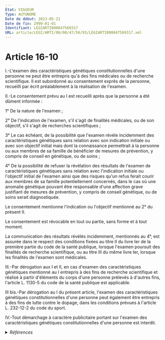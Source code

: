```yaml
---
État: VIGUEUR
Type: AUTONOME
Date de début: 2023-05-21
Date de fin: 2999-01-01
Identifiant: LEGIARTI000047569317
URL: article/LEGI/ARTI/00/00/47/56/93/LEGIARTI000047569317.xml
---
```


<h1>Article 16-10</h1>

I.-L'examen des caractéristiques génétiques constitutionnelles d'une personne ne
peut être entrepris qu'à des fins médicales ou de recherche scientifique. Il est
subordonné au consentement exprès de la personne, recueilli par écrit
préalablement à la réalisation de l'examen.<br />

II.-Le consentement prévu au I est recueilli après que la personne a été dûment
informée :<br />

1° De la nature de l'examen ;<br />

2° De l'indication de l'examen, s'il s'agit de finalités médicales, ou de son
objectif, s'il s'agit de recherches scientifiques ;<br />

3° Le cas échéant, de la possibilité que l'examen révèle incidemment des
caractéristiques génétiques sans relation avec son indication initiale ou avec
son objectif initial mais dont la connaissance permettrait à la personne ou aux
membres de sa famille de bénéficier de mesures de prévention, y compris de
conseil en génétique, ou de soins ;<br />

4° De la possibilité de refuser la révélation des résultats de l'examen de
caractéristiques génétiques sans relation avec l'indication initiale ou
l'objectif initial de l'examen ainsi que des risques qu'un refus ferait courir
aux membres de sa famille potentiellement concernés, dans le cas où une anomalie
génétique pouvant être responsable d'une affection grave justifiant de mesures
de prévention, y compris de conseil génétique, ou de soins serait
diagnostiquée.<br />

Le consentement mentionne l'indication ou l'objectif mentionné au 2° du présent
II.<br />

Le consentement est révocable en tout ou partie, sans forme et à tout moment.<br />

La communication des résultats révélés incidemment, mentionnés au 4°, est
assurée dans le respect des conditions fixées au titre II du livre Ier de la
première partie du code de la santé publique, lorsque l'examen poursuit des
finalités de recherche scientifique, ou au titre III du même livre Ier, lorsque
les finalités de l'examen sont médicales.<br />

III.-Par dérogation aux I et II, en cas d'examen des caractéristiques génétiques
mentionné au I entrepris à des fins de recherche scientifique et réalisé à
partir d'éléments du corps d'une personne prélevés à d'autres fins, l'article L.
1130-5 du code de la santé publique est applicable.<br />

III bis.-Par dérogation au I du présent article, l'examen des caractéristiques
génétiques constitutionnelles d'une personne peut également être entrepris à des
fins de lutte contre le dopage, dans les conditions prévues à l'article L.
232-12-2 du code du sport.<br />

IV.-Tout démarchage à caractère publicitaire portant sur l'examen des
caractéristiques génétiques constitutionnelles d'une personne est interdit.


<details>
  <summary><em>Références</em></summary>

  <h2>Articles faisant référence à l'article</h2>
  
  <ul>
    <li>
      <a href="https://legal.tricoteuses.fr//redirection/LEGIARTI000043891459?vers=git&vers=legifrance">Code de la santé publique - article L1130-5 AUTONOME VIGUEUR, en vigueur depuis le 2021-08-04</a> CITATION cible
    </li>
    <li>
      <a href="https://legal.tricoteuses.fr//redirection/LEGIARTI000047564429?vers=git&vers=legifrance">LOI n° 2023-380 du 19 mai 2023 relative aux jeux Olympiques et Paralympiques de 2024 et portant diverses autres dispositions - article 5 PARTIELLEMENT_MODIF VIGUEUR, en vigueur depuis le 2023-05-21</a> MODIFIE source
    </li>
    <li>
      <a href="https://legal.tricoteuses.fr//redirection/LEGIARTI000047564527?vers=git&vers=legifrance">Code du sport - article L232-12-2 AUTONOME VIGUEUR, en vigueur depuis le 2023-05-21</a> CITATION source
    </li>
  </ul>
  
  <h2>Références faites par l'article</h2>
  
  <ul>
    <li>
      2023-05-19 MODIFIE cible <a href="https://legal.tricoteuses.fr//redirection/LEGIARTI000047564429?vers=git&vers=legifrance">LOI n° 2023-380 du 19 mai 2023 relative aux jeux Olympiques et Paralympiques de 2024 et portant diverses autres dispositions - article 5 PARTIELLEMENT_MODIF VIGUEUR, en vigueur depuis le 2023-05-21</a>
    </li>
    <li>
      2023-09-11 CITATION cible <a href="https://legal.tricoteuses.fr//redirection/LEGIARTI000048105242?vers=git&vers=legifrance">Arrêté du 11 septembre 2023 fixant les critères déterminant les situations médicales justifiant, chez une personne hors d'état d'exprimer sa volonté ou décédée, la réalisation d'un examen de ses caractéristiques génétiques à des fins médicales dans l'intérêt des membres de sa famille potentiellement concernés, en application de l'article L. 1130-6 du code de la santé publique - article AUTONOME VIGUEUR, en vigueur depuis le 2023-09-27</a>
    </li>
    <li>
      2999-01-01 CITATION cible <a href="https://legal.tricoteuses.fr//redirection/LEGIARTI000044588917?vers=git&vers=legifrance">Code de la recherche - article L221-1 AUTONOME VIGUEUR, en vigueur depuis le 2022-01-01</a>
    </li>
    <li>
      2999-01-01 CITATION cible <a href="https://legal.tricoteuses.fr//redirection/LEGIARTI000043890140?vers=git&vers=legifrance">Code de la santé publique - article L1130-3 AUTONOME VIGUEUR, en vigueur depuis le 2021-08-04</a>
    </li>
    <li>
      2999-01-01 CITATION cible <a href="https://legal.tricoteuses.fr//redirection/LEGIARTI000043890142?vers=git&vers=legifrance">Code de la santé publique - article L1130-4 AUTONOME VIGUEUR, en vigueur depuis le 2021-08-04</a>
    </li>
    <li>
      2999-01-01 CITATION cible <a href="https://legal.tricoteuses.fr//redirection/LEGIARTI000025444727?vers=git&vers=legifrance">Code de la santé publique - article L1131-1-1 AUTONOME MODIFIE, en vigueur du 2012-03-07 au 2021-08-04</a>
    </li>
    <li>
      2999-01-01 CITATION cible <a href="https://legal.tricoteuses.fr//redirection/LEGIARTI000006685967?vers=git&vers=legifrance">Code de la santé publique - article L1133-1 AUTONOME ABROGE, en vigueur du 2004-08-11 au 2023-05-21</a>
    </li>
    <li>
      2999-01-01 CITATION cible <a href="https://legal.tricoteuses.fr//redirection/LEGIARTI000048862510?vers=git&vers=legifrance">Code de la santé publique - article R1131-5-1 AUTONOME VIGUEUR, en vigueur depuis le 2024-01-01</a>
    </li>
    <li>
      2999-01-01 CITATION cible <a href="https://legal.tricoteuses.fr//redirection/LEGIARTI000047564527?vers=git&vers=legifrance">Code du sport - article L232-12-2 AUTONOME VIGUEUR, en vigueur depuis le 2023-05-21</a>
    </li>
    <li>
      2999-01-01 CITATION cible <a href="https://legal.tricoteuses.fr//redirection/LEGIARTI000047569305?vers=git&vers=legifrance">Code pénal - article 226-25 AUTONOME VIGUEUR, en vigueur depuis le 2023-05-21</a>
    </li>
    <li>
      2999-01-01 CITATION source <a href="https://legal.tricoteuses.fr//redirection/LEGIARTI000043891459?vers=git&vers=legifrance">Code de la santé publique - article L1130-5 AUTONOME VIGUEUR, en vigueur depuis le 2021-08-04</a>
    </li>
    <li>
      CODIFICATION source Loi 1803-03-08
    </li>
  </ul>
</details>
